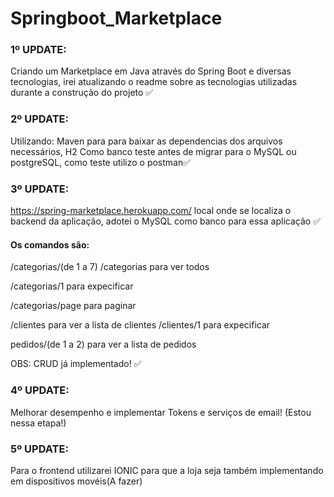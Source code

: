 # Springboot_Marketplace
### 1º UPDATE: 
Criando um Marketplace em Java através do Spring Boot e diversas tecnologias, irei atualizando o readme sobre as tecnologias utilizadas durante a construção do projeto :white_check_mark:	

### 2º UPDATE: 
Utilizando: Maven para para baixar as dependencias dos arquivos necessários, H2 Como banco teste antes de migrar para o MySQL ou postgreSQL, como teste utilizo o postman:white_check_mark:	

### 3º UPDATE: 
https://spring-marketplace.herokuapp.com/ local onde se localiza o backend da aplicação, adotei o MySQL como banco para essa aplicação :white_check_mark:	
   
   #### Os comandos são: 
   
   /categorias/(de 1 a 7)
   /categorias  para ver todos  
  
   /categorias/1 para expecificar 
  
   /categorias/page para paginar
   
   /clientes para ver a lista de clientes 
   /clientes/1  para expecificar
   
   pedidos/(de 1 a 2) para ver a lista de pedidos
  
   OBS: CRUD já implementado! :white_check_mark:	
   
 ### 4º UPDATE: 
   Melhorar desempenho e implementar Tokens e serviços de email! (Estou nessa etapa!)
   
 ### 5º UPDATE: 
   Para o frontend utilizarei IONIC para que a loja seja também implementando em dispositivos movéis(A fazer)
   
